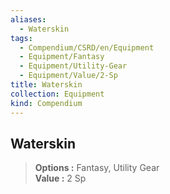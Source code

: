 ```yaml
---
aliases:
  - Waterskin
tags:
  - Compendium/CSRD/en/Equipment
  - Equipment/Fantasy
  - Equipment/Utility-Gear
  - Equipment/Value/2-Sp
title: Waterskin
collection: Equipment
kind: Compendium
---
```

## Waterskin  
  
>  
> **Options :** Fantasy, Utility Gear  
> **Value :** 2 Sp